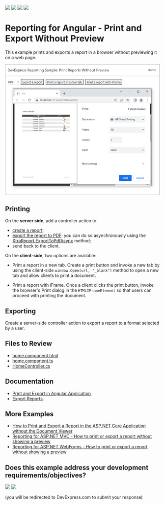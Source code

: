 <!-- default badges list -->
![](https://img.shields.io/endpoint?url=https://codecentral.devexpress.com/api/v1/VersionRange/267589748/23.2.3%2B)
[![](https://img.shields.io/badge/Open_in_DevExpress_Support_Center-FF7200?style=flat-square&logo=DevExpress&logoColor=white)](https://supportcenter.devexpress.com/ticket/details/T894254)
[![](https://img.shields.io/badge/📖_How_to_use_DevExpress_Examples-e9f6fc?style=flat-square)](https://docs.devexpress.com/GeneralInformation/403183)
[![](https://img.shields.io/badge/💬_Leave_Feedback-feecdd?style=flat-square)](#does-this-example-address-your-development-requirementsobjectives)
<!-- default badges end -->
# Reporting for Angular - Print and Export Without Preview

This example prints and exports a report in a browser without previewing it on a web page.

![Print and Export Without Preview - Angular](Images/screenshot.png)

## Printing

On the **server side**, add a controller action to:
- [create a report](https://docs.devexpress.com/XtraReports/2440/get-started-with-devexpress-reporting/create-a-report-from-a-to-z);
- [export the report to PDF](https://docs.devexpress.com/XtraReports/2574/detailed-guide-to-devexpress-reporting/store-and-distribute-reports/export-reports/export-to-pdf): you can do so asynchronously using the [XtraReport.ExportToPdfAsync](https://docs.devexpress.com/XtraReports/DevExpress.XtraReports.UI.XtraReport.ExportToPdfAsync.overloads) method;
- send back to the client.

On the **client-side**, two options are available:

* Print a report in a new tab.
Create a print button and invoke a new tab by using the client-side `window.Open(url, "_blank")` method to open a new tab and allow clients to print a document.

* Print a report with iFrame. 
Once a client clicks the print button, invoke the browser's Print dialog in the `HTMLIFrameElement` so that users can proceed with printing the document.

## Exporting

Create a server-side controller action to export a report to a format selected by a user.

## Files to Review

- [home.component.html](ReportingWebApp/ReportingWebApp/ClientApp/src/app/home/home.component.html)
- [home.component.ts](ReportingWebApp/ReportingWebApp/ClientApp/src/app/home/home.component.ts)
- [HomeController.cs](ReportingWebApp/ReportingWebApp/Controllers/HomeController.cs)

## Documentation

* [Print and Export in Angular Application](https://docs.devexpress.com/XtraReports/401842/web-reporting/javascript-reporting/angular/print-and-export)
* [Export Reports](https://docs.devexpress.com/XtraReports/1302/detailed-guide-to-devexpress-reporting/store-and-distribute-reports/export-reports).

## More Examples

- [How to Print and Export a Report in the ASP.NET Core Application without the Document Viewer](https://github.com/DevExpress-Examples/Reporting-AspNetCore-Print-Without-Preview)
- [Reporting for ASP.NET MVC - How to print or export a report without showing a preview](https://github.com/DevExpress-Examples/reporting-print-export-report-without-showing-a-preview)
- [Reporting for ASP.NET WebForms - How to print or export a report without showing a preview](https://github.com/DevExpress-Examples/reporting-webforms-print-export-report-without-showing-a-preview)
<!-- feedback -->
## Does this example address your development requirements/objectives?

[<img src="https://www.devexpress.com/support/examples/i/yes-button.svg"/>](https://www.devexpress.com/support/examples/survey.xml?utm_source=github&utm_campaign=reporting-angular-print-without-preview&~~~was_helpful=yes) [<img src="https://www.devexpress.com/support/examples/i/no-button.svg"/>](https://www.devexpress.com/support/examples/survey.xml?utm_source=github&utm_campaign=reporting-angular-print-without-preview&~~~was_helpful=no)

(you will be redirected to DevExpress.com to submit your response)
<!-- feedback end -->
